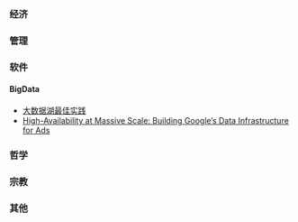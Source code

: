 ### 经济

### 管理

### 软件
#### BigData
   * [大数据湖最佳实践](https://book.douban.com/subject/35152609/)
   * [High-Availability at Massive Scale: Building Google’s Data Infrastructure for Ads](https://static.googleusercontent.com/media/research.google.com/en//pubs/archive/44686.pdf)

### 哲学

### 宗教


### 其他
